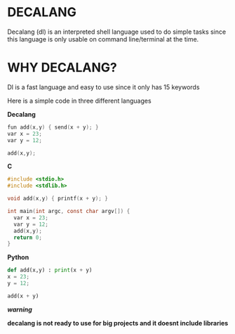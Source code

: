 # DECALANG

Decalang (dl) is an interpreted shell language used to do simple tasks since this language is only usable on command line/terminal at the time. 

# WHY DECALANG?

Dl is a fast language and easy to use since it only has 15 keywords

Here is a simple code in three different languages

**Decalang**

```c
fun add(x,y) { send(x + y); }
var x = 23;
var y = 12;

add(x,y);
```

**C**

```c
#include <stdio.h>
#include <stdlib.h>

void add(x,y) { printf(x + y); }

int main(int argc, const char argv[]) {
  var x = 23;
  var y = 12;
  add(x,y);
  return 0;
}
```

**Python**

```python
def add(x,y) : print(x + y)
x = 23;
y = 12;

add(x + y)
```

***warning***

**decalang is not ready to use for big projects and it doesnt include libraries**